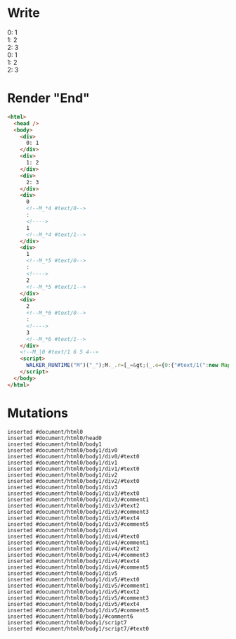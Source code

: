 # Write
  <div>0: 1</div><div>1: 2</div><div>2: 3</div><div>0<!--M_*4 #text/0-->: <!>1<!--M_*4 #text/1--></div><div>1<!--M_*5 #text/0-->: <!>2<!--M_*5 #text/1--></div><div>2<!--M_*6 #text/0-->: <!>3<!--M_*6 #text/1--></div><!--M_|0 #text/1 6 5 4--><script>WALKER_RUNTIME("M")("_");M._.r=[_=>(_.e={0:{"#text/1(":new Map(_.a=[[0,_.b={}],[1,_.c={}],[2,_.d={}]])},4:_.b,5:_.c,6:_.d}),0]</script>


# Render "End"
```html
<html>
  <head />
  <body>
    <div>
      0: 1
    </div>
    <div>
      1: 2
    </div>
    <div>
      2: 3
    </div>
    <div>
      0
      <!--M_*4 #text/0-->
      : 
      <!---->
      1
      <!--M_*4 #text/1-->
    </div>
    <div>
      1
      <!--M_*5 #text/0-->
      : 
      <!---->
      2
      <!--M_*5 #text/1-->
    </div>
    <div>
      2
      <!--M_*6 #text/0-->
      : 
      <!---->
      3
      <!--M_*6 #text/1-->
    </div>
    <!--M_|0 #text/1 6 5 4-->
    <script>
      WALKER_RUNTIME("M")("_");M._.r=[_=&gt;(_.e={0:{"#text/1(":new Map(_.a=[[0,_.b={}],[1,_.c={}],[2,_.d={}]])},4:_.b,5:_.c,6:_.d}),0]
    </script>
  </body>
</html>
```

# Mutations
```
inserted #document/html0
inserted #document/html0/head0
inserted #document/html0/body1
inserted #document/html0/body1/div0
inserted #document/html0/body1/div0/#text0
inserted #document/html0/body1/div1
inserted #document/html0/body1/div1/#text0
inserted #document/html0/body1/div2
inserted #document/html0/body1/div2/#text0
inserted #document/html0/body1/div3
inserted #document/html0/body1/div3/#text0
inserted #document/html0/body1/div3/#comment1
inserted #document/html0/body1/div3/#text2
inserted #document/html0/body1/div3/#comment3
inserted #document/html0/body1/div3/#text4
inserted #document/html0/body1/div3/#comment5
inserted #document/html0/body1/div4
inserted #document/html0/body1/div4/#text0
inserted #document/html0/body1/div4/#comment1
inserted #document/html0/body1/div4/#text2
inserted #document/html0/body1/div4/#comment3
inserted #document/html0/body1/div4/#text4
inserted #document/html0/body1/div4/#comment5
inserted #document/html0/body1/div5
inserted #document/html0/body1/div5/#text0
inserted #document/html0/body1/div5/#comment1
inserted #document/html0/body1/div5/#text2
inserted #document/html0/body1/div5/#comment3
inserted #document/html0/body1/div5/#text4
inserted #document/html0/body1/div5/#comment5
inserted #document/html0/body1/#comment6
inserted #document/html0/body1/script7
inserted #document/html0/body1/script7/#text0
```